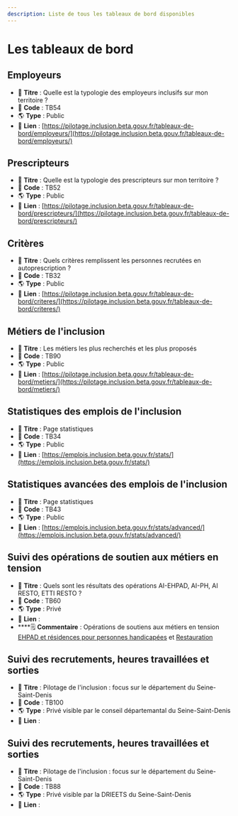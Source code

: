 ```yaml
---
description: Liste de tous les tableaux de bord disponibles
---
```


# Les tableaux de bord

## Employeurs

* 📰 **Titre** : Quelle est la typologie des employeurs inclusifs sur mon territoire ?
* 📌 **Code** : TB54
* 🌎 **Type** : Public
* 🔗 **Lien** : [https://pilotage.inclusion.beta.gouv.fr/tableaux-de-bord/employeurs/](https://pilotage.inclusion.beta.gouv.fr/tableaux-de-bord/employeurs/)

## Prescripteurs

* 📰 **Titre** : Quelle est la typologie des prescripteurs sur mon territoire ?
* 📌 **Code** : TB52
* 🌎 **Type** : Public
* 🔗 **Lien** : [https://pilotage.inclusion.beta.gouv.fr/tableaux-de-bord/prescripteurs/](https://pilotage.inclusion.beta.gouv.fr/tableaux-de-bord/prescripteurs/)

## Critères

* 📰 **Titre** : Quels critères remplissent les personnes recrutées en autoprescription ?
* 📌 **Code** : TB32
* 🌎 **Type** : Public
* 🔗 **Lien** : [https://pilotage.inclusion.beta.gouv.fr/tableaux-de-bord/criteres/](https://pilotage.inclusion.beta.gouv.fr/tableaux-de-bord/criteres/)

## Métiers de l'inclusion

* 📰 **Titre** : Les métiers les plus recherchés et les plus proposés
* 📌 **Code** : TB90
* 🌎 **Type** : Public
* 🔗 **Lien** : [https://pilotage.inclusion.beta.gouv.fr/tableaux-de-bord/metiers/](https://pilotage.inclusion.beta.gouv.fr/tableaux-de-bord/metiers/)

## Statistiques des emplois de l'inclusion

* 📰 **Titre** : Page statistiques
* 📌 **Code** : TB34
* 🌎 **Type** : Public
* 🔗 **Lien** : [https://emplois.inclusion.beta.gouv.fr/stats/](https://emplois.inclusion.beta.gouv.fr/stats/)

## Statistiques avancées des emplois de l'inclusion

* 📰 **Titre** : Page statistiques
* 📌 **Code** : TB43
* 🌎 **Type** : Public
* 🔗 **Lien** : [https://emplois.inclusion.beta.gouv.fr/stats/advanced/](https://emplois.inclusion.beta.gouv.fr/stats/advanced/)

## Suivi des opérations de soutien aux métiers en tension

* 📰 **Titre** : Quels sont les résultats des opérations AI-EHPAD, AI-PH, AI RESTO, ETTI RESTO ?
* 📌 **Code** : TB60
* 🌎 **Type** : Privé
* 🔗 **Lien** : 
* \*\*\*\*🗒 **Commentaire** : Opérations de soutiens aux métiers en tension [EHPAD et résidences pour personnes handicapées](https://travail-emploi.gouv.fr/actualites/presse/communiques-de-presse/article/crise-covid-19-le-gouvernement-prolonge-l-aide-a-la-mise-a-disposition-de) et [Restauration](https://travail-emploi.gouv.fr/actualites/presse/communiques-de-presse/article/le-gouvernement-renforce-son-soutien-financier-pour-favoriser-le-recrutement-de)

## Suivi des recrutements, heures travaillées et sorties

* 📰 **Titre** : Pilotage de l'inclusion : focus sur le département du Seine-Saint-Denis
* 📌 **Code** : TB100
* 🌎 **Type** : Privé visible par le conseil départemantal du Seine-Saint-Denis
* 🔗 **Lien** : 

## Suivi des recrutements, heures travaillées et sorties

* 📰 **Titre** : Pilotage de l'inclusion : focus sur le département du Seine-Saint-Denis
* 📌 **Code** : TB88
* 🌎 **Type** : Privé visible par la DRIEETS du Seine-Saint-Denis
* 🔗 **Lien** : 

